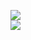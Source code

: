 [![](https://img.shields.io/badge/Made%20With-Github%20Spray-lightgrey.svg?style=for-the-badge&logo=github)](https://github.com/Annihil/github-spray#12890)  
[![](https://i.imgur.com/2DrTn0Z.gif)](https://github.com/Annihil/github-spray)